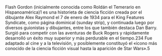 Flash Gordon (inicialmente conocida como Roldán el Temerario en Hispanoamérica)1​ es una historieta de ciencia ficción creada por el dibujante Alex Raymond el 7 de enero de 1934 para el King Features Syndicate, como página dominical (sunday strip), y continuada luego por diversos guionistas y dibujantes, entre los que también destaca Dan Barry. Surgió para competir con las aventuras de Buck Rogers y rápidamente desarrolló un éxito muy superior y más perdurable en el tiempo.2​3​4​ Fue adaptado al cine y a la televisión, y posiblemente constituyó el «icono más conocido de la ciencia ficción visual hasta la aparición de Star Wars».5​
